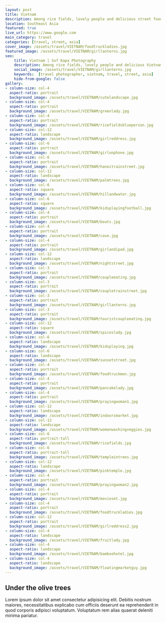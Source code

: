 ```yaml
---
layout: post
title: Vietnam
description: Among rice fields, lovely people and delicious street food
location: Southeast Asia
featured: true
live_url: https://www.google.com
main_category: travel
categories: [travel, street, asia]
cover_image: /assets/travel/VIETNAM/foodtruckladies.jpg
featured_image: /assets/travel/VIETNAM/girllanterns.jpg
seo:
    title: Vietnam | Sof Kapa Photography
    description: Among rice fields, lovely people and delicious Vietnamese street food
    social_image: /assets/travel/VIETNAM/girllanterns.jpg
    keywords:  [travel photographer, vietnam, travel, street, asia]
    hide-from-google: false 
gallery:
- column-size: col-4
  aspect-ratio: portrait
  background_image: /assets/travel/VIETNAM/cutelandscape.jpg
- column-size: col-4
  aspect-ratio: portrait
  background_image: /assets/travel/VIETNAM/greenlady.jpg
- column-size: col-4
  aspect-ratio: portrait
  background_image: /assets/travel/VIETNAM/ricefieldsblueperson.jpg
- column-size: col-12
  aspect-ratio: landscape
  background_image: /assets/travel/VIETNAM/girlreddress.jpg
- column-size: col-6
  aspect-ratio: portrait
  background_image: /assets/travel/VIETNAM/girlonphone.jpg
- column-size: col-6
  aspect-ratio: portrait
  background_image: /assets/travel/VIETNAM/hanoitrainstreet.jpg
- column-size: col-12
  aspect-ratio: landscape
  background_image: /assets/travel/VIETNAM/palmtrees.jpg
- column-size: col-6
  aspect-ratio: square
  background_image: /assets/travel/VIETNAM/hillandwater.jpg
- column-size: col-6
  aspect-ratio: square
  background_image: /assets/travel/VIETNAM/kidsplayingfootball.jpg
- column-size: col-4
  aspect-ratio: portrait
  background_image: /assets/travel/VIETNAM/boats.jpg
- column-size: col-4
  aspect-ratio: portrait
  background_image: /assets/travel/VIETNAM/cave.jpg
- column-size: col-4
  aspect-ratio: portrait
  background_image: /assets/travel/VIETNAM/girlandipad.jpg
- column-size: col-12
  aspect-ratio: landscape
  background_image: /assets/travel/VIETNAM/nightstreet.jpg
- column-size: col-3
  aspect-ratio: portrait
  background_image: /assets/travel/VIETNAM/coupleeating.jpg
- column-size: col-3
  aspect-ratio: portrait
  background_image: /assets/travel/VIETNAM/coupletrainstreet.jpg
- column-size: col-3
  aspect-ratio: portrait
  background_image: /assets/travel/VIETNAM/girllanterns.jpg
- column-size: col-3
  aspect-ratio: portrait
  background_image: /assets/travel/VIETNAM/touristcoupleeating.jpg
- column-size: col-12
  aspect-ratio: square
  background_image: /assets/travel/VIETNAM/spiceslady.jpg
- column-size: col-6
  aspect-ratio: landscape
  background_image: /assets/travel/VIETNAM/kidsplaying.jpg
- column-size: col-6
  aspect-ratio: landscape
  background_image: /assets/travel/VIETNAM/sunsetstreet.jpg
- column-size: col-4
  aspect-ratio: portrait
  background_image: /assets/travel/VIETNAM/foodtruckmen.jpg
- column-size: col-4
  aspect-ratio: portrait
  background_image: /assets/travel/VIETNAM/pancakelady.jpg
- column-size: col-4
  aspect-ratio: portrait
  background_image: /assets/travel/VIETNAM/prayingwoman1.jpg
- column-size: col-12
  aspect-ratio: landscape
  background_image: /assets/travel/VIETNAM/indoorsmarket.jpg 
- column-size: col-12
  aspect-ratio: landscape
  background_image: /assets/travel/VIETNAM/womanwashingveggies.jpg 
- column-size: col-6
  aspect-ratio: portrait-tall
  background_image: /assets/travel/VIETNAM/ricefields.jpg
- column-size: col-6
  aspect-ratio: portrait-tall
  background_image: /assets/travel/VIETNAM/templeintrees.jpg
- column-size: col-12
  aspect-ratio: landscape
  background_image: /assets/travel/VIETNAM/pinktemple.jpg
- column-size: col-4
  aspect-ratio: portrait
  background_image: /assets/travel/VIETNAM/prayingwoman2.jpg
- column-size: col-4
  aspect-ratio: portrait
  background_image: /assets/travel/VIETNAM/movieset.jpg
- column-size: col-4
  aspect-ratio: portrait
  background_image: /assets/travel/VIETNAM/foodtruckladies.jpg
- column-size: col-12
  aspect-ratio: portrait
  background_image: /assets/travel/VIETNAM/girlreddress2.jpg
- column-size: col-4
  aspect-ratio: landscape
  background_image: /assets/travel/VIETNAM/fruitlady.jpg
- column-size: col-4
  aspect-ratio: landscape
  background_image: /assets/travel/VIETNAM/bamboohotel.jpg
- column-size: col-4
  aspect-ratio: landscape
  background_image: /assets/travel/VIETNAM/floatingmarketguy.jpg
---
```


## Under the olive trees

Lorem ipsum dolor sit amet consectetur adipisicing elit. Debitis nostrum maiores, necessitatibus explicabo cum officiis deserunt ea reprehenderit in quod corporis adipisci voluptatum. Voluptatum rem alias quaerat deleniti minima pariatur.